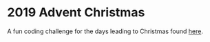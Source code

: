# 2019 Advent Christmas

A fun coding challenge for the days leading to Christmas found [here](https://adventofcode.com/).

